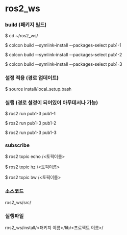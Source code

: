 # ros2_ws


### build (패키지 빌드)

$ cd ~/ros2_ws/

$ colcon build --symlink-install --packages-select pub1-1

$ colcon build --symlink-install --packages-select pub1-2

$ colcon build --symlink-install --packages-select pub1-3


### 설정 적용 (경로 업데이트)

$ source install/local_setup.bash


### 실행 (경로 설정이 되어있어 아무데서나 가능)

$ ros2 run pub1-3 pub1-1

$ ros2 run pub1-3 pub1-2

$ ros2 run pub1-3 pub1-3


### subscribe

$ ros2 topic echo /<토픽이름>

$ ros2 topic hz /<토픽이름>

$ ros2 topic bw /<토픽이름>



### 소스코드

ros2_ws/src/


### 실행파일

ros2_ws/install/<패키지 이름>/lib/<프로젝트 이름>/

